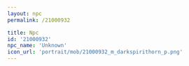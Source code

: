 ```yaml
---
layout: npc
permalink: /21000932

title: Npc
id: '21000932'
npc_name: 'Unknown'
icon_url: 'portrait/mob/21000932_m_darkspirithorn_p.png'
---
```

